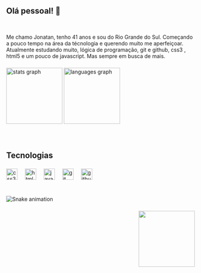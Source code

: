 ## Olá pessoal! 👋

<br clear="both">

<p align="left">Me chamo Jonatan, tenho 41 anos e sou do Rio Grande do Sul. Começando a pouco tempo na área da técnologia e querendo muito me aperfeiçoar. Atualmente estudando muito, lógica de programação, git e github, css3 , html5 e um  pouco de javascript. Mas sempre em busca de mais.</p>

###

<div align="left">
  <img src="https://github-readme-stats.vercel.app/api?username=JonatanBertella&hide_title=false&hide_rank=false&show_icons=true&include_all_commits=true&count_private=true&disable_animations=false&theme=dracula&locale=en&hide_border=false" height="150" alt="stats graph"  />
  <img src="https://github-readme-stats.vercel.app/api/top-langs?username=JonatanBertella&locale=en&hide_title=false&layout=compact&card_width=320&langs_count=5&theme=dracula&hide_border=false" height="150" alt="languages graph"  />
</div>

###

<br clear="both">

<h2 align="left">Tecnologias</h2>

###

<div align="left">
  <img src="https://cdn.jsdelivr.net/gh/devicons/devicon/icons/css3/css3-original.svg" height="30" alt="css3 logo"  />
  <img width="12" />
  <img src="https://cdn.jsdelivr.net/gh/devicons/devicon/icons/html5/html5-original.svg" height="30" alt="html5 logo"  />
  <img width="12" />
  <img src="https://cdn.jsdelivr.net/gh/devicons/devicon/icons/javascript/javascript-original.svg" height="30" alt="javascript logo"  />
  <img width="12" />
  <img src="https://cdn.jsdelivr.net/gh/devicons/devicon/icons/git/git-original.svg" height="30" alt="git logo"  />
  <img width="12" />
  <img src="https://cdn.jsdelivr.net/gh/devicons/devicon/icons/github/github-original.svg" height="30" alt="github logo"  />
</div>

###

<br clear="both">

<img src="https://raw.githubusercontent.com/JonatanBertella/JonatanBertella/output/snake.svg" alt="Snake animation" />

###

<img align="right" height="150" src="https://i.imgflip.com/65efzo.gif"  />

###
